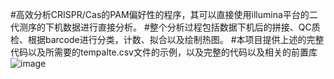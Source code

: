 #高效分析CRISPR/Cas的PAM偏好性的程序，其可以直接使用illumina平台的二代测序的下机数据进行直接分析。
#整个分析过程包括数据下机后的拼接、QC质检、根据barcode进行分类，计数、拟合以及绘制热图。
#本项目提供上述的完整代码以及所需要的tempalte.csv文件的示例，以及完整的代码以及相关的前置库
![image](https://github.com/user-attachments/assets/4783154c-ca93-45a9-9d36-74965e67db6f)
